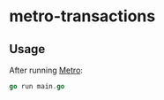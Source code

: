 # metro-transactions

## Usage

After running [Metro](https://github.com/histolabs/metro):
```go
go run main.go
```
